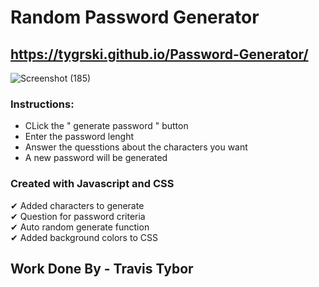 # Random Password Generator
##  https://tygrski.github.io/Password-Generator/
![Screenshot (185)](https://user-images.githubusercontent.com/77369211/131260567-f2651b9d-2f2a-42cc-bb8c-1abc3cdae5d4.png)

### Instructions:</br>
- CLick the " generate password " button<br/> 
- Enter the password lenght<br/> 
- Answer the quesstions about the characters you want<br/> 
- A new password will be generated

### Created with Javascript and CSS<br/> 
✔ Added characters to generate<br/> 
✔ Question for password criteria<br/> 
✔ Auto random generate function<br/> 
✔ Added background colors to CSS

## Work Done By - Travis Tybor
